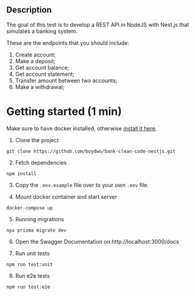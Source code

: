 ## Description

The goal of this test is to develop a REST API in NodeJS with Nest.js that simulates a banking system.

These are the endpoints that you should include:

1. Create account;
2. Make a deposit;
3. Get account balance;
4. Get account statement;
5. Transfer amount between two accounts;
6. Make a withdrawal;

# Getting started (1 min)

Make sure to have docker installed, otherwise [install it here](https://docs.docker.com/get-docker/).

1. Clone the project

```
git clone https://github.com/boydwo/bank-clean-code-nestjs.git
```

2. Fetch dependencies

```
npm install
```

3. Copy the `.env.example` file over to your own `.env` file.

4. Mount docker container and start server

```
docker-compose up
```

5. Running migrations

```
npx prisma migrate dev
```

6. Open the Swagger Documentation on http://localhost:3000/docs

7. Run unit tests

```
npm run test:unit
```

8.  Run e2e tests

```
npm run test:e2e
```
